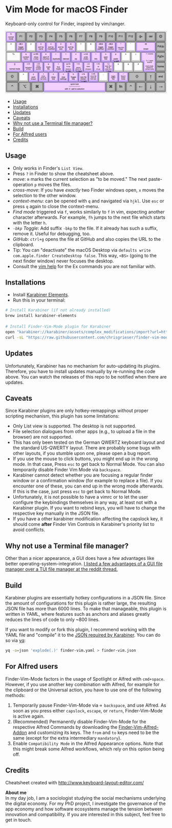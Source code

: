 # Vim Mode for macOS Finder
Keyboard-only control for Finder, inspired by vim/ranger. 

![finder-vim-cheatsheet](./finder-vim-cheatsheet.png)

<!--toc:start-->
- [Usage](#usage)
- [Installations](#installations)
- [Updates](#updates)
- [Caveats](#caveats)
- [Why not use a Terminal file manager?](#why-not-use-a-terminal-file-manager)
- [Build](#build)
- [For Alfred users](#for-alfred-users)
- [Credits](#credits)
<!--toc:end-->

## Usage
- Only works in Finder's `List View`.
- Press `?` in Finder to show the cheatsheet above.
- *move*: `m` marks the current selection as "to be moved." The next paste-operation `p` moves the files.
- *cross-move*: If you have *exactly* two Finder windows open, `x` moves the selection to the other window.
- *context-menu*: can be opened with `q` and navigated via `hjkl`. Use `esc` or press `q` again to close the context-menu.
- *Find mode* triggered via `f`, works similarly to `f` in vim, expecting another character afterwards. For example, `fh` jumps to the next file which starts with the letter `h`.
- *`-bkp` Toggle*: Add suffix `-bkp` to the file. If it already has such a suffix, remove it. Useful for debugging, too.
- *GitHub*: `ctrl+g` opens the file at GitHub and also copies the URL to the clipboard.
- Tip: You can "deactivate" the macOS Desktop via `defaults write com.apple.finder CreateDesktop false`. This way, `<BS>` (going to the next finder window) never focuses the desktop.
- Consult the [vim help](https://vimhelp.org/) for the Ex commands you are not familiar with.

## Installations
- Install [Karabiner Elements](https://karabiner-elements.pqrs.org/).
- Run this in your terminal:

```bash
# Install Karabiner (if not already installed)
brew install karabiner-elements

# Install Finder-Vim-Mode plugin for Karabiner
open "karabiner://karabiner/assets/complex_modifications/import?url=https://github.com/chrisgrieser/finder-vim-mode/releases/latest/download/finder-vim.json"
curl -sL "https://raw.githubusercontent.com/chrisgrieser/finder-vim-mode/main/finder-vim-cheatsheet.png" -o "$HOME/.config/karabiner/assets/finder-vim-mode-cheatsheet.png"
```

## Updates
Unfortunately, Karabiner has no mechanism for auto-updating its plugins. Therefore, you have to install updates manually by re-running the code above. You can watch the releases of this repo to be notified when there are updates.

## Caveats
Since Karabiner plugins are only hotkey-remappings without proper scripting mechanism, this plugin has some limitations:
- Only List view is supported. The desktop is not supported.
- File selection dialogues from other apps (e.g., to upload a file in the browser) are not supported.
- This has only been tested on the German QWERTZ keyboard layout and the standard US-QWERTY layout. There are probably some bugs with other layouts, if you stumble upon one, please open a bug report.
- If you use the mouse to click buttons, you might end up in the wrong mode. In that case, Press `esc` to get back to Normal Mode. You can also temporarily disable Finder Vim Mode via `backspace`.
- Karabiner cannot detect whether you are focusing a regular finder window or a confirmation window (for example to replace a file). If you encounter one of these, you can end up in the wrong mode afterwards. If this is the case, just press `esc` to get back to Normal Mode.
- Unfortunately, it is not possible to have a vimrc or to let the user configure the keybindings themselves in any way, at least not with a Karabiner plugin. If you want to rebind keys, you will have to change the respective key manually in the JSON file.
- If you have a other karabiner modification affecting the capslock key, it should come __after__ Finder Vim Controls in Karabiner's priority list to avoid conflicts.

## Why not use a Terminal file manager?
Other than a nicer appearance, a GUI does have a few advantages like better operating-system-integration. [I listed a few advantages of a GUI file manager over a TUI file manager at the reddit thread.](https://www.reddit.com/r/vim/comments/zkwk5x/comment/j07b7ak/?utm_source=share&utm_medium=web2x&context=3)

## Build
Karabiner plugins are essentially hotkey configurations in a JSON file. Since the amount of configurations for this plugin is rather large, the resulting JSON file has more than 6000 lines. To make that manageable, this plugin is written in YAML, where features such as anchors and aliases greatly reduces the lines of code to only ~800 lines.

If you want to modify or fork this plugin, I recommend working with the YAML file and "compile" it to the [JSON required by Karabiner](https://karabiner-elements.pqrs.org/docs/json/complex-modifications-manipulator-definition/). You can do so via [yq](https://github.com/mikefarah/yq):

```bash
yq -o=json 'explode(.)' finder-vim.yaml > finder-vim.json
```

## For Alfred users
Finder-Vim-Mode factors in the usage of Spotlight or Alfred with `cmd+space`. However, if you use another key combination with Alfred, for example for the clipboard or the Universal action, you have to use one of the following methods:

1. Temporarily pause Finder-Vim-Mode via `⌫ backspace`, and use Alfred. As soon as you press either `capslock`, `escape`, or `return`, Finder-Vim-Mode is active again.
2. (Recommended) Permanently disable Finder-Vim-Mode for the respective Alfred Commands by downloading the [Finder-Vim-Alfred-Addon](./finder-vim-alfred-addon.json) and customizing its keys. The `from` and `to` keys need to be the same (except for the extra intermediary `mandatory`).
3. Enable `Compatibility Mode` in the Alfred Appearance options. Note that this might break some Alfred workflows, which rely on this option being off.

<!-- vale Google.FirstPerson = NO -->
## Credits
Cheatsheet created with <http://www.keyboard-layout-editor.com/>

__About me__  
In my day job, I am a sociologist studying the social mechanisms underlying the digital economy. For my PhD project, I investigate the governance of the app economy and how software ecosystems manage the tension between innovation and compatibility. If you are interested in this subject, feel free to get in touch.
